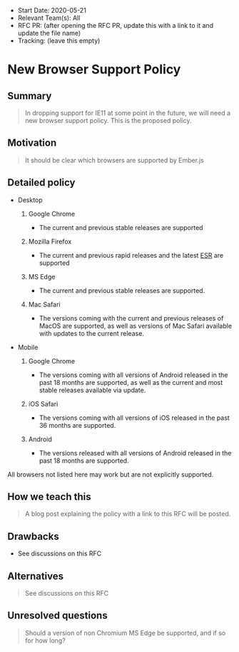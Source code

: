 - Start Date: 2020-05-21
- Relevant Team(s): All
- RFC PR: (after opening the RFC PR, update this with a link to it and update the file name)
- Tracking: (leave this empty)

# New Browser Support Policy

## Summary

> In dropping support for IE11 at some point in the future, we will need a new
browser support policy. This is the proposed policy.

## Motivation

> It should be clear which browsers are supported by Ember.js

## Detailed policy

- Desktop

    1. Google Chrome

        - The current and previous stable releases are supported

    2. Mozilla Firefox

        - The current and previous rapid releases and the latest [ESR](https://support.mozilla.org/en-US/kb/choosing-firefox-update-channel) are supported

    3. MS Edge

        - The current and previous stable releases are supported.

    4. Mac Safari

        - The versions coming with the current and previous releases of MacOS are supported, as well as versions of Mac Safari available with updates to the current release.

- Mobile

    1. Google Chrome

        - The versions coming with all versions of Android released in the past 18 months are supported, as well as the current and most stable releases available via update.

    2. iOS Safari

        - The versions coming with all versions of iOS released in the past 36 months are supported.

    3. Android

        - The versions released with all versions of Android released in the past 18 months are supported.

All browsers not listed here may work but are not explicitly supported.

## How we teach this

> A blog post explaining the policy with a link to this RFC will be posted.

## Drawbacks

- See discussions on this RFC

## Alternatives

> See discussions on this RFC

## Unresolved questions

> Should a version of non Chromium MS Edge be supported, and if so for how long?
